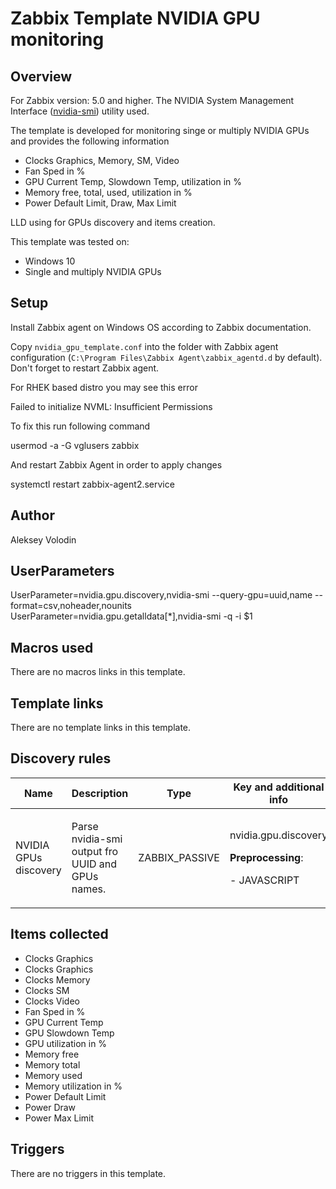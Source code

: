 # Zabbix Template NVIDIA GPU monitoring

## Overview
For Zabbix version: 5.0 and higher.
The NVIDIA System Management Interface ([nvidia-smi](https://developer.nvidia.com/nvidia-system-management-interface)) utility used.

The template is developed for monitoring singe or multiply NVIDIA GPUs and provides the following information
* Clocks Graphics, Memory, SM, Video
* Fan Sped in %
* GPU Current Temp, Slowdown Temp, utilization in %
* Memory free, total, used, utilization in %
* Power Default Limit, Draw, Max Limit

LLD using for GPUs discovery and items creation.

This template was tested on:
* Windows 10
* Single and multiply NVIDIA GPUs

## Setup
Install Zabbix agent on Windows OS according to Zabbix documentation.

Copy `nvidia_gpu_template.conf` into the folder with Zabbix agent configuration (`C:\Program Files\Zabbix Agent\zabbix_agentd.d` by default). Don't forget to restart Zabbix agent.

For RHEK based distro you may see this error

Failed to initialize NVML: Insufficient Permissions

To fix this run following command

usermod -a -G vglusers zabbix

And restart Zabbix Agent in order to apply changes

systemctl restart zabbix-agent2.service

## Author

Aleksey Volodin

## UserParameters
UserParameter=nvidia.gpu.discovery,nvidia-smi --query-gpu=uuid,name --format=csv,noheader,nounits
UserParameter=nvidia.gpu.getalldata[*],nvidia-smi -q -i $1

## Macros used

There are no macros links in this template.

## Template links

There are no template links in this template.

## Discovery rules

|Name|Description|Type|Key and additional info|
|----|-----------|----|----|
|NVIDIA GPUs discovery |<p>Parse nvidia-smi output fro UUID and GPUs names.</p> |ZABBIX_PASSIVE |nvidia.gpu.discovery<p>**Preprocessing**:</p>- JAVASCRIPT |

## Items collected

* Clocks Graphics
* Clocks Graphics
* Clocks Memory
* Clocks SM
* Clocks Video
* Fan Sped in %
* GPU Current Temp
* GPU Slowdown Temp
* GPU utilization in %
* Memory free
* Memory total
* Memory used
* Memory utilization in %
* Power Default Limit
* Power Draw
* Power Max Limit


## Triggers

There are no triggers in this template.
